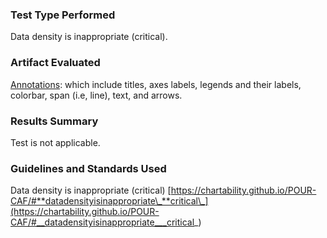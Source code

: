 ### Test Type Performed

Data density is inappropriate (critical).

### Artifact Evaluated

[Annotations](https://docs.bokeh.org/en/latest/docs/user_guide/interaction.html): which include titles, axes labels, legends and their labels, colorbar, span (i.e, line), text, and arrows.

### Results Summary

Test is not applicable.

<!-- ### Expected Behavior (Pass/Fail)
- *FAIL* - Data must be presented at an appropriate density. If more too many elements are competing for the same space (approximate limit is based on cognitive load): clustering or patterns (or lack of) must be explained, chart must be aggregated to a higher level with less elements, or chart must be divided into smaller charts with less data. Visual density should serve a purpose, such as retaining the data's signal (when appropriate).

### Image or Video of Failure
<figure>
    <img width="803" alt="A scatter plot is shown. A red circle is highlighting an area with three data sets differentiated by squares, circles, and triangles. From this view, it is hard to tell the patterns apart - they all look similar (fails)." src="./assets/plotting-interface_meaningful-elements_2.png">
    <figcaption>A scatter plot is shown. A red circle is highlighting an area with three data sets differentiated by squares, circles, and triangles. From this view, it is hard to tell the patterns apart - they all look similar (fails).</figcaption>
</figure> -->

<!-- ### Steps to Reproduce
Use Inspect on the plot tool icon to open Console Command. Find the "style" section for the selected button then locate the font size. -->

### Guidelines and Standards Used

Data density is inappropriate (critical) [https://chartability.github.io/POUR-CAF/#**datadensityisinappropriate\_**critical\_](https://chartability.github.io/POUR-CAF/#__datadensityisinappropriate___critical_)

<!-- ### Related Evidence
See "Meaningful elements can be distinguished from each other" evidence.  -->

<!-- ### Known or Documented Issues
(If there is already a github issue created for this test or a related test, it will be listed here.) -->

<!-- ### Technical Details
- Chrome Version 129.0.6668.59 (64-bit)
- Windows 11 Build 22631.3958

*Updated as of: September 18th, 2024* -->

<!-- ### Notes
A seasoned SR (screen reader) user could have the knowledge to navigate and explore webpages and graphs with more nuance, whether through manual mode switching, certain key shortcuts, etc. These tests are done by a sighted user with the SR’s default options and performed as if a new or beginner user is interacting with these elements. We would expect that all users could be able to navigate smoothly, regardless of experience levels.  -->

